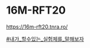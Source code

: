 # 16M-RFT20

https://16m-rft20.tnra.ro/

[#내가_할수있는_실험체를_말해보자](https://twitter.com/hashtag/%EB%82%B4%EA%B0%80_%ED%95%A0%EC%88%98%EC%9E%88%EB%8A%94_%EC%8B%A4%ED%97%98%EC%B2%B4%EB%A5%BC_%EB%A7%90%ED%95%B4%EB%B3%B4%EC%9E%90)
